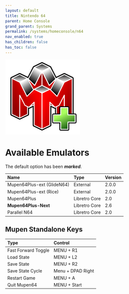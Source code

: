 ```yaml
---
layout: default
title: Nintendo 64
parent: Home Console
grand_parent: Systems
permalink: /systems/homeconsole/n64
nav_enabled: true
has_children: false
has_toc: false
---
```


![](../assets/images/mupen64plus.png)

# Available Emulators

The default option has been ***marked***.

| Name                       | Type             | Version           |
|:---------------------------|:-----------------|:------------------|
| Mupen64Plus-ext (GlideN64) | External         | 2.0.0             |
| Mupen64Plus-ext (Rice)     | External         | 2.0.0             |
| Mupen64Plus                | Libretro Core    | 2.0               |
| **Mupen64Plus-Next**       | Libretro Core    | 2.6               |
| Parallel N64               | Libretro Core    | 2.0               |

## Mupen Standalone Keys

| Type                    | Control                  |
|:------------------------|:-------------------------|
| Fast Forward Toggle     | MENU + R1                |
| Load State              | MENU + L2                |
| Save State              | MENU + R2                |
| Save State Cycle        | Menu + DPAD Right        |
| Restart Game            | MENU + A                 |
| Quit Mupen64            | MENU + Start             |

